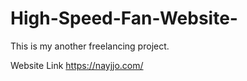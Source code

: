 # High-Speed-Fan-Website-
This is my another freelancing project.

Website Link https://nayjjo.com/
